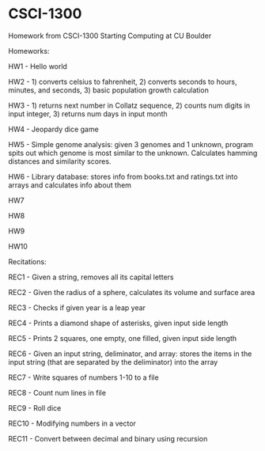 # CSCI-1300
Homework from CSCI-1300 Starting Computing at CU Boulder

Homeworks:

HW1 - Hello world

HW2 - 1) converts celsius to fahrenheit, 2) converts seconds to hours, minutes, and seconds, 3) basic population growth calculation

HW3 - 1) returns next number in Collatz sequence, 2) counts num digits in input integer, 3) returns num days in input month

HW4 - Jeopardy dice game

HW5 - Simple genome analysis: given 3 genomes and 1 unknown, program spits out which genome is most similar to the unknown. Calculates hamming distances and similarity scores.

HW6 - Library database: stores info from books.txt and ratings.txt into arrays and calculates info about them

HW7

HW8

HW9

HW10

Recitations:

REC1 - Given a string, removes all its capital letters

REC2 - Given the radius of a sphere, calculates its volume and surface area

REC3 - Checks if given year is a leap year

REC4 - Prints a diamond shape of asterisks, given input side length

REC5 - Prints 2 squares, one empty, one filled, given input side length

REC6 - Given an input string, deliminator, and array: stores the items in the input string (that are separated by the deliminator) into the array

REC7 - Write squares of numbers 1-10 to a file

REC8 - Count num lines in file

REC9 - Roll dice

REC10 - Modifying numbers in a vector

REC11 - Convert between decimal and binary using recursion
